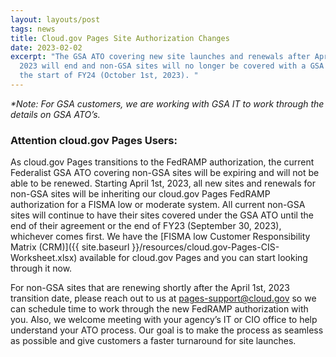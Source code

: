 ```yaml
---
layout: layouts/post
tags: news
title: Cloud.gov Pages Site Authorization Changes
date: 2023-02-02
excerpt: "The GSA ATO covering new site launches and renewals after April 1st,
  2023 will end and non-GSA sites will no longer be covered with a GSA ATO after
  the start of FY24 (October 1st, 2023). "
---
```

_*Note: For GSA customers, we are working with GSA IT to work through the details on GSA ATO’s._

### Attention cloud.gov Pages Users:

As cloud.gov Pages transitions to the FedRAMP authorization, the current Federalist GSA ATO covering non-GSA sites will be expiring and will not be able to be renewed. Starting April 1st, 2023, all new sites and renewals for non-GSA sites will be inheriting our cloud.gov Pages FedRAMP authorization for a FISMA low or moderate system. All current non-GSA sites will continue to have their sites covered under the GSA ATO until the end of their agreement or the end of FY23 (September 30, 2023), whichever comes first. We have the [FISMA low Customer Responsibility Matrix (CRM)]({{ site.baseurl }}/resources/cloud.gov-Pages-CIS-Worksheet.xlsx) available for cloud.gov Pages and you can start looking through it now.

For non-GSA sites that are renewing shortly after the April 1st, 2023 transition date, please reach out to us at [pages-support@cloud.gov](mailto:pages-support@cloud.gov) so we can schedule time to work through the new FedRAMP authorization with you. Also, we welcome meeting with your agency’s IT or CIO office to help understand your ATO process. Our goal is to make the process as seamless as possible and give customers a faster turnaround for site launches.

